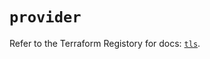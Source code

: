 # `provider`

Refer to the Terraform Registory for docs: [`tls`](https://www.terraform.io/docs/providers/tls).
